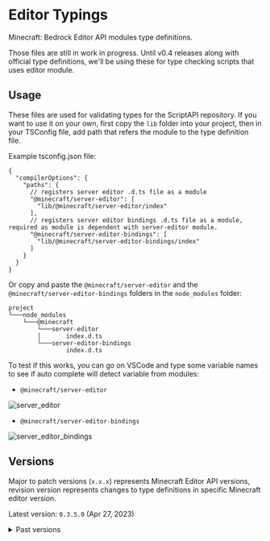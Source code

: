 # Editor Typings

Minecraft: Bedrock Editor API modules type definitions.

Those files are still in work in progress. Until v0.4 releases along with official type definitions, we'll be using these for type checking scripts that uses editor module.

## Usage

These files are used for validating types for the ScriptAPI repository. If you want to use it on your own, first copy the `lib` folder into your project, then in your TSConfig file, add path that refers the module to the type definition file.

Example tsconfig.json file:

```jsonc
{
  "compilerOptions": {
    "paths": {
      // registers server editor .d.ts file as a module
      "@minecraft/server-editor": [
        "lib/@minecraft/server-editor/index"
      ],
      // registers server editor bindings .d.ts file as a module, required as module is dependent with server-editor module.
      "@minecraft/server-editor-bindings": [
        "lib/@minecraft/server-editor-bindings/index"
      ]
    }
  }
}
```

Or copy and paste the `@minecraft/server-editor` and the `@minecraft/server-editor-bindings` folders in the `node_modules` folder:

```
project
└───node_modules
    └───@minecraft
        └───server-editor
        │       index.d.ts
        └───server-editor-bindings
                index.d.ts
```

To test if this works, you can go on VSCode and type some variable names to see if auto complete will detect variable from modules:

- `@minecraft/server-editor`

![server_editor](https://media.discordapp.net/attachments/867015810312962063/1089631037010739220/image.png)

- `@minecraft/server-editor-bindings`

![server_editor_bindings](https://media.discordapp.net/attachments/867015810312962063/1089631135623028798/image.png)

## Versions

Major to patch versions (`x.x.x`) represents Minecraft Editor API versions, revision version represents changes to type definitions in specific Minecraft editor version.

Latest version: `0.3.5.0` (Apr 27, 2023)

<details>
  <summary>Past versions</summary>

- `0.3.3.0` (Apr 15, 2023)
- `0.3.2.1` (Mar 26, 2023)
- `0.3.2.0` (Mar 24, 2023)
- `0.3.1.0` (Mar 13, 2023)
- `0.3.0.2` (Mar 12, 2023)
- `0.3.0.1` (Mar 12, 2023)
- `0.3.0.0` (Mar 11, 2023)
</details>
